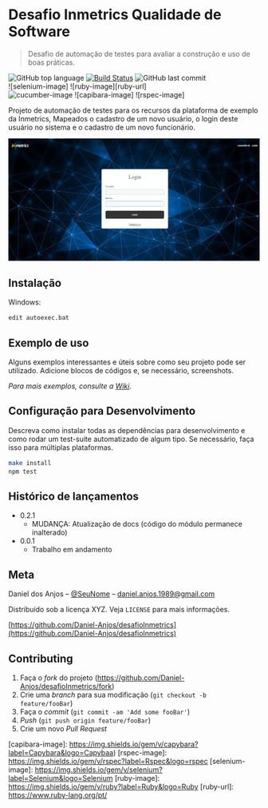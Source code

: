 # Desafio Inmetrics Qualidade de Software
> Desafio de automação de testes para avaliar a construção e uso de boas práticas. 

![GitHub top language](https://img.shields.io/github/languages/top/daniel-anjos/desafioInmetrics)
[![Build Status][travis-image]][travis-url]
![GitHub last commit](https://img.shields.io/github/last-commit/daniel-anjos/desafioInmetrics)  
![selenium-image]
![ruby-image][ruby-url]  
![cucumber-image]
![capibara-image]
![rspec-image]  

Projeto de automação de testes para os recursos da plataforma de exemplo da Inmetrics, 
Mapeados o cadastro de um novo usuário, o login deste usuário no sistema e o cadastro de um novo funcionário.

![](./img/telaprincipal.png)

## Instalação

Windows:

```sh
edit autoexec.bat
```

## Exemplo de uso

Alguns exemplos interessantes e úteis sobre como seu projeto pode ser utilizado. Adicione blocos de códigos e, se necessário, screenshots.

_Para mais exemplos, consulte a [Wiki][wiki]._ 

## Configuração para Desenvolvimento

Descreva como instalar todas as dependências para desenvolvimento e como rodar um test-suite automatizado de algum tipo. Se necessário, faça isso para múltiplas plataformas.

```sh
make install
npm test
```

## Histórico de lançamentos

* 0.2.1
    * MUDANÇA: Atualização de docs (código do módulo permanece inalterado)
* 0.0.1
    * Trabalho em andamento

## Meta

Daniel dos Anjos – [@SeuNome](https://twitter.com/...) – daniel.anjos.1989@gmail.com

Distribuído sob a licença XYZ. Veja `LICENSE` para mais informações.

[https://github.com/Daniel-Anjos/desafioInmetrics](https://github.com/Daniel-Anjos/desafioInmetrics)

## Contributing

1. Faça o _fork_ do projeto (<https://github.com/Daniel-Anjos/desafioInmetrics/fork>)
2. Crie uma _branch_ para sua modificação (`git checkout -b feature/fooBar`)
3. Faça o _commit_ (`git commit -am 'Add some fooBar'`)
4. _Push_ (`git push origin feature/fooBar`)
5. Crie um novo _Pull Request_

[npm-image]: https://img.shields.io/npm/v/datadog-metrics.svg?style=flat-square
[npm-url]: https://npmjs.org/package/datadog-metrics
[npm-downloads]: https://img.shields.io/npm/dm/datadog-metrics.svg?style=flat-square
[travis-image]: https://img.shields.io/travis/dbader/node-datadog-metrics/master.svg?style=flat-square
[travis-url]: https://travis-ci.org/dbader/node-datadog-metrics
[wiki]: https://github.com/seunome/seuprojeto/wiki


[cucumber-image]: https://img.shields.io/gem/v/cucumber?label=Cucumber&logo=Cucumber
[capibara-image]: https://img.shields.io/gem/v/capybara?label=Capybara&logo=Capybaa)
[rspec-image]: https://img.shields.io/gem/v/rspec?label=Rspec&logo=rspec
[selenium-image]: https://img.shields.io/gem/v/selenium?label=Selenium&logo=Selenium
[ruby-image]: https://img.shields.io/gem/v/ruby?label=Ruby&logo=Ruby
[ruby-url]: https://www.ruby-lang.org/pt/

